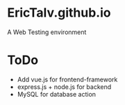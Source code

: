 # EricTalv.github.io
A Web Testing environment

# ToDo

+ Add vue.js for frontend-framework
+ express.js + node.js for backend
+ MySQL for database action


